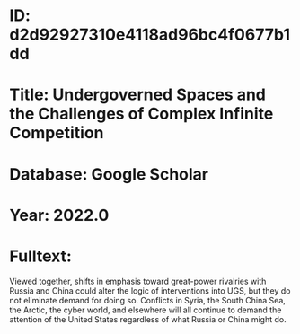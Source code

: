 # ID: d2d92927310e4118ad96bc4f0677b1dd
# Title: Undergoverned Spaces and the Challenges of Complex Infinite Competition
# Database: Google Scholar
# Year: 2022.0
# Fulltext:
Viewed together, shifts in emphasis toward great-power rivalries with Russia and China could alter the logic of interventions into UGS, but they do not eliminate demand for doing so.
Conflicts in Syria, the South China Sea, the Arctic, the cyber world, and elsewhere will all continue to demand the attention of the United States regardless of what Russia or China might do.